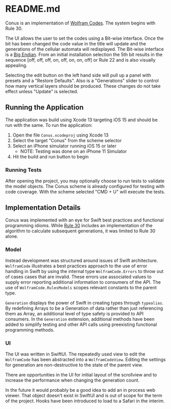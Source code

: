 # README.md

Conus is an implementation of [Wolfram Codes](https://en.wikipedia.org/wiki/Wolfram_code).  The system begins with Rule 30.

The UI allows the user to set the codes using a Bit-wise interface.  Once the bit has been changed the code value in the title will update and the generations of the cellular automata will redisplayed.  The Bit-wise interface is a [Big Endian](https://en.wikipedia.org/wiki/Endianness).  From an initial installation selection the 5th bit results in the sequence [off, off, off, on, off, on, on, off] or Rule 22 and is also visually appealing.

Selecting the edit button on the left hand side will pull up a panel with presets and a "Restore Defaults".  Also is a "Generations" slider to control how many vertical layers should be produced.  These changes do not take effect unless "Update" is selected.

## Running the Application

The application was build using Xcode 13 targeting iOS 15 and should be run with the same.  To run the application:

1. Open the file `Conus.xcodeproj` using Xcode 13
2. Select the target "Conus" from the scheme selector
3. Select an iPhone simulator running iOS 15 or later
	* NOTE: Testing was done on an iPhone 11 Simulator
4. Hit the build and run button to begin

### Running Tests

After opening the project, you may optionally choose to run tests to validate the model objects.  The Conus scheme is already configured for testing with code coverage.  With the scheme selected "CMD + U" will execute the tests.

## Implementation Details

Conus was implemented with an eye for Swift best practices and functional programming idioms.  While [Rule 30](https://en.wikipedia.org/wiki/Rule_30) includes an implementation of the algorithm to calculate subsequent generations, it was limited to Rule 30 alone.

### Model

Instead development was structured around issues of Swift architecture.  `WolframCode` illustrates a best practices approach to the use of error handling in Swift by using the internal type `WolframCode.Errors` to throw out of cases cases that are invalid.  These errors use associated values to supply error reporting additional information to consumers of the API. The use of `WolframCode.RulesModels` scopes relevant constants to the parent type.

`Generation` displays the power of Swift in creating types through `typealias`.  By redefining Arrays to be a Generation of data rather than just referencing them as Array, an additional level of type safety is provided to API consumers.  In the `Generation` extension, additional methods have been added to simplify testing and other API calls using preexisting functional programming methods.

### UI

The UI was written in SwiftUI.  The repeatedly used view to edit the `WolframCode` has been abstracted into a `WolframCodeView`.  Editing the settings for generation are non-destructive to the state of the parent view.

There are opportunities in the UI for initial layout of the scrollview and to increase the performance when changing the generation count.

In the future it would probably be a good idea to add an in process web viewer.  That object doesn't exist in SwiftUI and is out of scope for the term of the project.  Hooks have been introduced to load to a Safari in the interim.  
